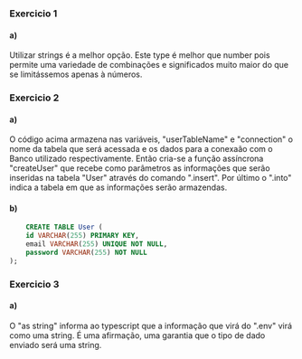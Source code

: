 ### Exercicio 1

#### a)

Utilizar strings é a melhor opção. Este type é melhor que number pois permite uma variedade de combinações e significados muito maior do que se limitássemos apenas à números.

### Exercicio 2

#### a)

O código acima armazena nas variáveis, "userTableName" e "connection" o nome da tabela que será acessada e os dados para a conexaão com o Banco utilizado respectivamente. Então cria-se a função assíncrona "createUser" que recebe como parâmetros as informações que serão inseridas na tabela "User" através do comando ".insert". Por último o ".into" indica a tabela em que as informações serão armazendas.

#### b)

```sql
    CREATE TABLE User (
	id VARCHAR(255) PRIMARY KEY,
    email VARCHAR(255) UNIQUE NOT NULL,
    password VARCHAR(255) NOT NULL
);
```

### Exercicio 3

#### a)

O "as string" informa ao typescript que a informação que virá do ".env" virá como uma string. É uma afirmação, uma garantia que o tipo de dado enviado será uma string.
